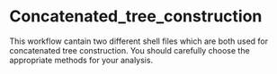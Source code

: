 # Concatenated_tree_construction
This workflow cantain two different shell files which are both used for concatenated tree construction. You should carefully choose the appropriate methods for your analysis. 
